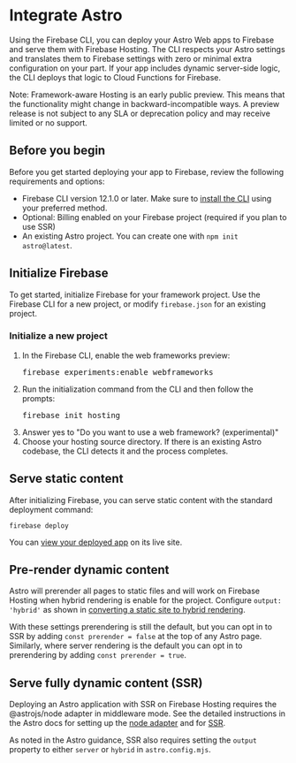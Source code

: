 # Integrate Astro

Using the Firebase CLI, you can deploy your Astro Web apps to Firebase and
serve them with Firebase Hosting. The CLI respects your Astro settings and
translates them to Firebase settings with zero or minimal extra configuration on
your part. If your app includes dynamic server-side logic, the CLI deploys that
logic to Cloud Functions for Firebase.

Note: Framework-aware Hosting is an early public preview. This means
that the functionality might change in backward-incompatible ways. A preview
release is not subject to any SLA or deprecation policy and may receive limited
or no support.

## Before you begin

Before you get started deploying your app to Firebase,
review the following requirements and options:

- Firebase CLI version 12.1.0 or later. Make sure to
  [install the CLI](/docs/cli#install_the_firebase_cli)
  using your preferred method.
- Optional: Billing enabled on your Firebase project
  (required if you plan to use SSR)
- An existing Astro project. You can create one with `npm init astro@latest`.


## Initialize Firebase

To get started, initialize Firebase for your framework project.
Use the Firebase CLI for a new project, or modify `firebase.json` for an
existing project.

### Initialize a new project

1. In the Firebase CLI, enable the web frameworks preview:
   <pre class="devsite-terminal">firebase experiments:enable webframeworks</pre>
1. Run the initialization command from the CLI and then follow the prompts:
   <pre class="devsite-terminal">firebase init hosting</pre>
1.  Answer yes to "Do you want to use a web framework? (experimental)"
1.  Choose your hosting source directory.  If there is an existing Astro codebase,
    the CLI detects it and the process completes.

## Serve static content

After initializing Firebase, you can serve static content with the standard
deployment command:

```shell
firebase deploy
```

You can [view your deployed app](/docs/hosting/test-preview-deploy#view-changes)
on its live site.

## Pre-render dynamic content

Astro will prerender all pages to static files and will work on Firebase Hosting
when hybrid rendering is enable for the project. Configure `output: 'hybrid'` as
shown in
[converting a static site to hybrid rendering](https://docs.astro.build/en/guides/server-side-rendering/#converting-a-static-site-to-hybrid-rendering`).

With these settings prerendering is still the default, but you can opt in to SSR by
adding `const prerender = false` at the top of any Astro page. Similarly,  where
server rendering is the default you can opt in to prerendering by adding 
`const prerender = true`.

## Serve fully dynamic content (SSR)

Deploying an Astro application with SSR on Firebase Hosting requires the 
@astrojs/node adapter in middleware mode. See the detailed instructions in the
Astro docs for setting up the
[node adapter](https://docs.astro.build/en/guides/integrations-guide/node/)
and for [SSR](https://docs.astro.build/en/guides/server-side-rendering/).

As noted in the Astro guidance, SSR also requires setting the `output` property to either `server` or `hybrid` in `astro.config.mjs`.
